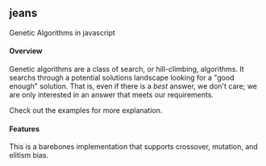 ## jeans

Genetic Algorithms in javascript

#### Overview

Genetic algorithms are a class of search, or hill-climbing, algorithms. It searchs through a potential solutions landscape looking for a "good enough" solution. That is, even if there is a *best* answer, we don't care; we are only interested in an answer that meets our requirements.

Check out the examples for more explanation.

#### Features

This is a barebones implementation that supports crossover, mutation, and elitism bias.
